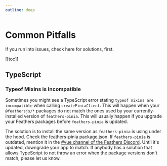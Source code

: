 ```yaml
---
outline: deep
---
```


<script setup>
import Badge from '../components/Badge.vue'
import BlockQuote from '../components/BlockQuote.vue'
</script>

# Common Pitfalls

If you run into issues, check here for solutions, first.

[[toc]]

## TypeScript

### Typeof Mixins is Incompatible

Sometimes you might see a TypeScript error stating `typeof mixins are incompatible` when calling `createPiniaClient`.
This will happen when your `@feathersjs/*` packages do not match the ones used by your currently-installed version of
`feathers-pinia`. This will usually happen if you upgrade your Feathers packages before `feathers-pinia` is updated.

The solution is to install the same version as `feathers-pinia` is using under the hood. Check the feathers-pinia
package.json.  If `feathers-pinia` is outdated, mention it in the [#vue channel of the Feathers Discord](https://discord.com/invite/qa8kez8QBx).
Until it's updated, downgrade your app to match. If anybody has a solution that allows TypeScript to not throw an error
when the package versions don't match, please let us know.
